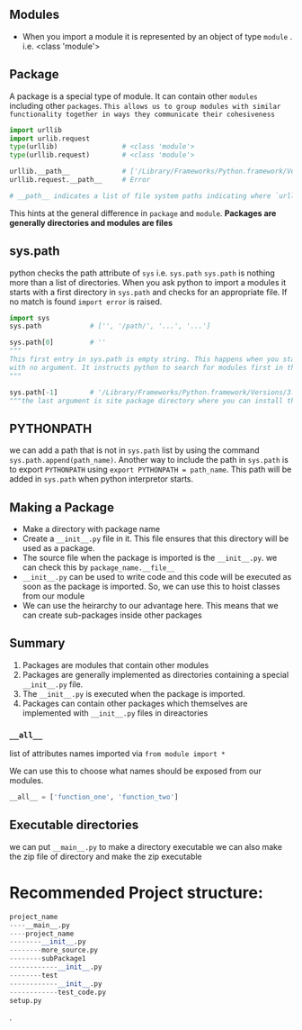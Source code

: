 ## Modules
- When you import a module it is represented by an object of type `module` . i.e. <class 'module'>

## Package
A package is a special type of module. It can contain other `modules` including other `packages`.
`This allows us to group modules with similar functionality together in ways they communicate their cohesiveness`

```python
import urllib
import urlib.request
type(urllib)                # <class 'module'>
type(urllib.request)        # <class 'module'>

urllib.__path__             # ['/Library/Frameworks/Python.framework/Versions/3.7/lib/python3.7/urllib']
urllib.request.__path__     # Error

# __path__ indicates a list of file system paths indicating where `urllib` searches to find nested modules.

```

This hints at the general difference in `package` and `module`.
**Packages are generally directories and modules are files**

## sys.path
python checks the path attribute of `sys` i.e. `sys.path`
`sys.path` is nothing more than a list of directories. When you ask python to import a modules it starts with a first directory in `sys.path` and checks for an appropriate file. If no match is found `import error` is raised.

```python
import sys
sys.path            # ['', '/path/', '...', '...']

sys.path[0]         # ''
"""
This first entry in sys.path is empty string. This happens when you start the python interpretor 
with no argument. It instructs python to search for modules first in the current directory
"""

sys.path[-1]        # '/Library/Frameworks/Python.framework/Versions/3.7/lib/python3.7/site-packages'
"""the last argument is site package directory where you can install third party modules"""

```

## PYTHONPATH
we can add a path that is not in `sys.path` list by using the command `sys.path.append(path_name)`. 
Another way to include the path in `sys.path` is to export `PYTHONPATH` using `export PYTHONPATH = path_name`. This path will be added in `sys.path` when python interpretor starts.

## Making a Package
- Make a directory with package name
- Create a `__init__.py` file in it. This file ensures that this directory will be used as a package.
- The source file when the package is imported is the `__init__.py`. we can check this by `package_name.__file__`
- `__init__.py` can be used to write code and this code will be executed as soon as the package is imported. So, we can use this to hoist classes from our module
- We can use the heirarchy to our advantage here. This means that we can create sub-packages inside other packages


## Summary
1. Packages are modules that contain other modules
2. Packages are generally implemented as directories containing a special `__init__.py` file.
3. The `__init__.py` is executed when the package is imported.
4. Packages can contain other packages which themselves are implemented with `__init__.py` files in direactories



### `__all__`
list of attributes names imported via `from module import *`

We can use this to choose what names should be exposed from our modules.

```python
__all__ = ['function_one', 'function_two']
```

## Executable directories
we can put `__main__.py` to make a directory executable
we can also make the zip file of directory and make the zip executable



# Recommended Project structure:
```python
project_name
----__main__.py
----project_name
--------__init__.py
--------more_source.py
--------subPackage1
------------__init__.py
--------test
------------__init__.py
------------test_code.py
setup.py

```






.
